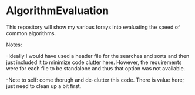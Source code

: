 # AlgorithmEvaluation
This repository will show my various forays into evaluating the speed of common algorithms.

Notes:

-Ideally I would have used a header file for the searches and sorts and then just included it to minimize code clutter here. However, the requirements were for each file to be standalone and thus that option was not available.

-Note to self: come thorugh and de-clutter this code. There is value here; just need to clean up a bit first.
